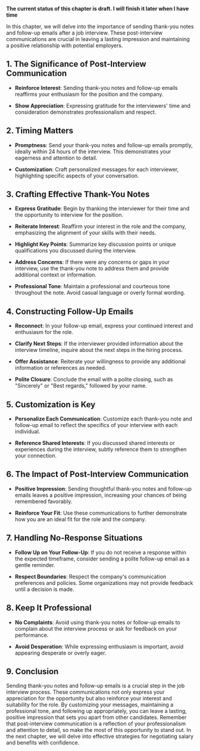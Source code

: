 **The current status of this chapter is draft. I will finish it later when I have time**

In this chapter, we will delve into the importance of sending thank-you notes and follow-up emails after a job interview. These post-interview communications are crucial in leaving a lasting impression and maintaining a positive relationship with potential employers.

**1. The Significance of Post-Interview Communication**
-------------------------------------------------------

* **Reinforce Interest**: Sending thank-you notes and follow-up emails reaffirms your enthusiasm for the position and the company.

* **Show Appreciation**: Expressing gratitude for the interviewers' time and consideration demonstrates professionalism and respect.

**2. Timing Matters**
---------------------

* **Promptness**: Send your thank-you notes and follow-up emails promptly, ideally within 24 hours of the interview. This demonstrates your eagerness and attention to detail.

* **Customization**: Craft personalized messages for each interviewer, highlighting specific aspects of your conversation.

**3. Crafting Effective Thank-You Notes**
-----------------------------------------

* **Express Gratitude**: Begin by thanking the interviewer for their time and the opportunity to interview for the position.

* **Reiterate Interest**: Reaffirm your interest in the role and the company, emphasizing the alignment of your skills with their needs.

* **Highlight Key Points**: Summarize key discussion points or unique qualifications you discussed during the interview.

* **Address Concerns**: If there were any concerns or gaps in your interview, use the thank-you note to address them and provide additional context or information.

* **Professional Tone**: Maintain a professional and courteous tone throughout the note. Avoid casual language or overly formal wording.

**4. Constructing Follow-Up Emails**
------------------------------------

* **Reconnect**: In your follow-up email, express your continued interest and enthusiasm for the role.

* **Clarify Next Steps**: If the interviewer provided information about the interview timeline, inquire about the next steps in the hiring process.

* **Offer Assistance**: Reiterate your willingness to provide any additional information or references as needed.

* **Polite Closure**: Conclude the email with a polite closing, such as "Sincerely" or "Best regards," followed by your name.

**5. Customization is Key**
---------------------------

* **Personalize Each Communication**: Customize each thank-you note and follow-up email to reflect the specifics of your interview with each individual.

* **Reference Shared Interests**: If you discussed shared interests or experiences during the interview, subtly reference them to strengthen your connection.

**6. The Impact of Post-Interview Communication**
-------------------------------------------------

* **Positive Impression**: Sending thoughtful thank-you notes and follow-up emails leaves a positive impression, increasing your chances of being remembered favorably.

* **Reinforce Your Fit**: Use these communications to further demonstrate how you are an ideal fit for the role and the company.

**7. Handling No-Response Situations**
--------------------------------------

* **Follow Up on Your Follow-Up**: If you do not receive a response within the expected timeframe, consider sending a polite follow-up email as a gentle reminder.

* **Respect Boundaries**: Respect the company's communication preferences and policies. Some organizations may not provide feedback until a decision is made.

**8. Keep It Professional**
---------------------------

* **No Complaints**: Avoid using thank-you notes or follow-up emails to complain about the interview process or ask for feedback on your performance.

* **Avoid Desperation**: While expressing enthusiasm is important, avoid appearing desperate or overly eager.

**9. Conclusion**
-----------------

Sending thank-you notes and follow-up emails is a crucial step in the job interview process. These communications not only express your appreciation for the opportunity but also reinforce your interest and suitability for the role. By customizing your messages, maintaining a professional tone, and following up appropriately, you can leave a lasting, positive impression that sets you apart from other candidates. Remember that post-interview communication is a reflection of your professionalism and attention to detail, so make the most of this opportunity to stand out. In the next chapter, we will delve into effective strategies for negotiating salary and benefits with confidence.
